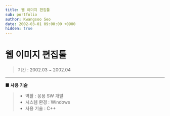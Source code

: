 ```yaml
---
title: 웹 이미지 편집툴
sub: portfolio
author: Kwangsoo Seo
date: 2002-03-01 09:00:00 +0900
hidden: true
---
```


# 웹 이미지 편집툴
> 기간 : 2002.03 ~ 2002.04

---

**■ 사용 기술**

>  * 역활 : 응용 SW 개발
>  * 시스템 환경 : Windows
>  * 사용 기술 : C++
